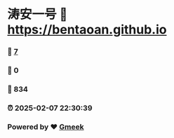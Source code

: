 # 涛安一号 :link: https://bentaoan.github.io 
### :page_facing_up: [7](https://bentaoan.github.io/tag.html) 
### :speech_balloon: 0 
### :hibiscus: 834 
### :alarm_clock: 2025-02-07 22:30:39 
### Powered by :heart: [Gmeek](https://github.com/Meekdai/Gmeek)
